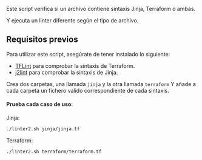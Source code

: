 Este script verifica si un archivo contiene sintaxis Jinja, Terraform o ambas.

Y ejecuta un linter diferente según el tipo de archivo.

## Requisitos previos

Para utilizar este script, asegúrate de tener instalado lo siguiente:

-   [TFLint](https://github.com/terraform-linters/tflint) para comprobar la sintaxis de Terraform.
-   [j2lint](https://pypi.org/project/j2lint/) para comprobar la sintaxis de Jinja.

Crea dos carpetas, una llamada `jinja` y la otra llamada `terraform`
Y añade a cada carpeta un fichero valido correspondiente de cada sintaxis.

#### Prueba cada caso de uso:

Jinja:
```sh
./linter2.sh jinja/jinja.tf
```

Terraform:
```sh
./linter2.sh terraform/terraform.tf
```
